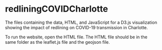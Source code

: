 # redliningCOVIDCharlotte
The files containing the data, HTML, and JavaScript for a D3.js visualization showing the impact of redlining on COVID-19 transmission in Charlotte.

To run the website, open the HTML file. The HTML file should be in the same folder as the leaflet.js file and the geojson file.
